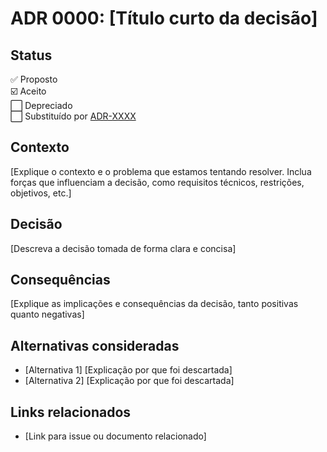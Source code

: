 # ADR 0000: [Título curto da decisão]

## Status

✅ Proposto  
☑️ Aceito  
⬜️ Depreciado  
⬜️ Substituído por [ADR-XXXX](link)

## Contexto

[Explique o contexto e o problema que estamos tentando resolver. Inclua forças que influenciam a decisão, como requisitos técnicos, restrições, objetivos, etc.]

## Decisão

[Descreva a decisão tomada de forma clara e concisa]

## Consequências

[Explique as implicações e consequências da decisão, tanto positivas quanto negativas]

## Alternativas consideradas

- [Alternativa 1] [Explicação por que foi descartada]
- [Alternativa 2] [Explicação por que foi descartada]

## Links relacionados

- [Link para issue ou documento relacionado]
